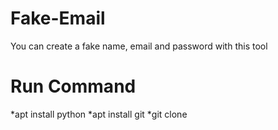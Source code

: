 # Fake-Email
You can create a fake name, email and password with this tool
# Run Command
*apt install python
*apt install git
*git clone 
